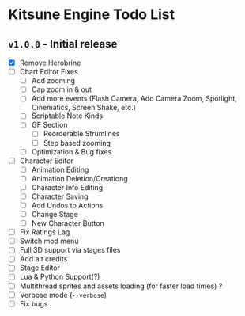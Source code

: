# Kitsune Engine Todo List

## `v1.0.0` - Initial release

- [x] Remove Herobrine
- [ ] Chart Editor Fixes
	- [ ] Add zooming
	- [ ] Cap zoom in & out
	- [ ] Add more events (Flash Camera, Add Camera Zoom, Spotlight, Cinematics, Screen Shake, etc.)
	- [ ] Scriptable Note Kinds
  - [ ] GF Section
	- [ ] Reorderable Strumlines
	- [ ] Step based zooming
  - [ ] Optimization & Bug fixes
- [ ] Character Editor
	- [ ] Animation Editing
	- [ ] Animation Deletion/Creationg
	- [ ] Character Info Editing
	- [ ] Character Saving
	- [ ] Add Undos to Actions
	- [ ] Change Stage
	- [ ] New Character Button
- [ ] Fix Ratings Lag
- [ ] Switch mod menu
- [ ] Full 3D support via stages files
- [ ] Add alt credits
- [ ] Stage Editor
- [ ] Lua & Python Support(?)
- [ ] Multithread sprites and assets loading (for faster load times) ?
- [ ] Verbose mode (`--verbose`)
- [ ] Fix bugs
